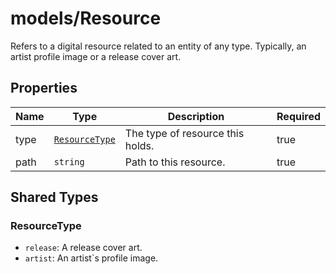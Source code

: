 # models/Resource

Refers to a digital resource related to an entity of any type. Typically, an artist profile image or a release cover art.

## Properties

| Name | Type                            | Description                      | Required |
| ---- | ------------------------------- | -------------------------------- | -------- |
| type | [`ResourceType`](#resourcetype) | The type of resource this holds. | true     |
| path | `string`                        | Path to this resource.           | true     |

## Shared Types

### ResourceType

- `release`: A release cover art.
- `artist`: An artist`s profile image.
